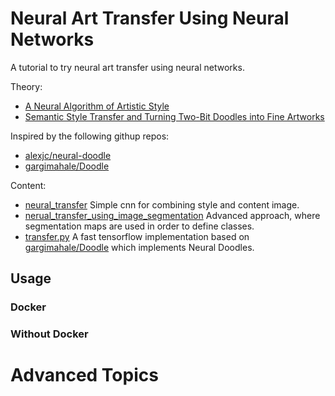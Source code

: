 # Neural Art Transfer Using Neural Networks
A tutorial to try neural art transfer using neural networks.

Theory:
- [A Neural Algorithm of Artistic Style](https://arxiv.org/abs/1508.06576)
- [Semantic Style Transfer and Turning Two-Bit Doodles into Fine Artworks](https://arxiv.org/abs/1603.01768)

Inspired by the following githup repos:
- [alexjc/neural-doodle](https://github.com/alexjc/neural-doodle)
- [gargimahale/Doodle](https://github.com/gargimahale/Doodle/blob/master/stylize.py) 

Content:
- [neural_transfer](neural_transfer.ipynb)
Simple cnn for combining style and content image.
- [nerual_transfer_using_image_segmentation](neural_transfer_using_image_segmentation.ipynb)
Advanced approach, where segmentation maps are used in order to define classes.
- [transfer.py](transfer.py) 
A fast tensorflow implementation based on [gargimahale/Doodle](https://github.com/gargimahale/Doodle/blob/master/stylize.py) which implements Neural Doodles.

## Usage

### Docker


### Without Docker


# Advanced Topics
